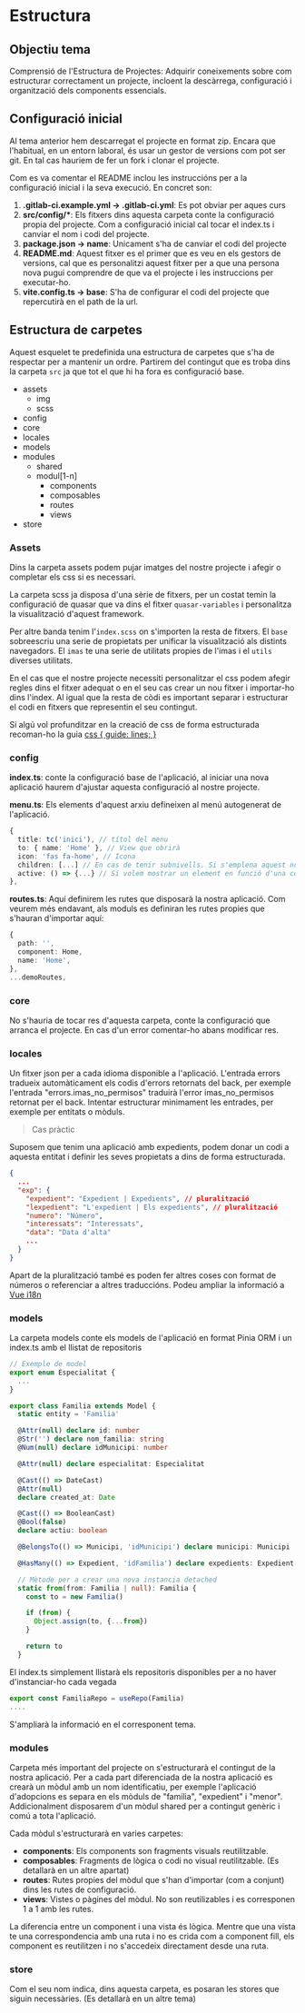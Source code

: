 # Estructura

## Objectiu tema

Comprensió de l'Estructura de Projectes: Adquirir coneixements sobre com estructurar correctament un projecte, incloent la descàrrega, configuració i organització dels components essencials.

## Configuració inicial

Al tema anterior hem descarregat el projecte en format zip. Encara que l'habitual, en un entorn laboral, és usar un gestor de versions com pot ser git. En tal cas hauriem de fer un fork i clonar el projecte.

Com es va comentar el README inclou les instruccións per a la configuració inicial i la seva execució. En concret son:

1. **.gitlab-ci.example.yml -> .gitlab-ci.yml**: Es pot obviar per aques curs
1. **src/config/\***: Els fitxers dins aquesta carpeta conte la configuració propia del projecte. Com a configuració inicial cal tocar el index.ts i canviar el nom i codi del projecte.
1. **package.json -> name**: Unicament s'ha de canviar el codi del projecte
1. **README.md**: Aquest fitxer es el primer que es veu en els gestors de versions, cal que es personalitzi aquest fitxer per a que una persona nova pugui comprendre de que va el projecte i les instruccions per executar-ho.
1. **vite.config.ts -> base**: S'ha de configurar el codi del projecte que repercutirà en el path de la url.

## Estructura de carpetes

Aquest esquelet te predefinida una estructura de carpetes que s'ha de respectar per a mantenir un ordre. Partirem del contingut que es troba dins la carpeta `src` ja que tot el que hi ha fora es configuració base.

* assets
  * img
  * scss
* config
* core
* locales
* models
* modules
  * shared
  * modul[1-n]
    * components
    * composables
    * routes
    * views
* store

### Assets

Dins la carpeta assets podem pujar imatges del nostre projecte i afegir o completar els css si es necessari.

La carpeta scss ja disposa d'una sèrie de fitxers, per un costat temin la configuració de quasar que va dins el fitxer `quasar-variables` i personalitza la visualització d'aquest framework.

Per altre banda tenim l'`index.scss` on s'importen la resta de fitxers. El `base` sobreescriu una serie de propietats per unificar la visualització als distints navegadors. El `imas` te una serie de utilitats propies de l'imas i el `utils` diverses utilitats.

En el cas que el nostre projecte necessiti personalitzar el css podem afegir regles dins el fitxer adequat o en el seu cas crear un nou fitxer i importar-ho dins l'index. Al igual que la resta de còdi es important separar i estructurar el codi en fitxers que representin el seu contingut.

Si algú vol profunditzar en la creació de css de forma estructurada recoman-ho la guia [css { guide: lines; }](https://cssguidelin.es)

### config

**index.ts**: conte la configuració base de l'aplicació, al iniciar una nova aplicació haurem d'ajustar aquesta configuració al nostre projecte.

**menu.ts**: Els elements d'aquest arxiu defineixen al menú autogenerat de l'aplicació.
```typescript
{
  title: tc('inici'), // títol del menu
  to: { name: 'Home' }, // View que obrirà
  icon: 'fas fa-home', // Icona
  children: [...] // En cas de tenir subnivells. Si s'emplena aquest no emplenar el to
  active: () => {...} // Si volem mostrar un element en funció d'una condició. Per exemple rols distints.
},
```

**routes.ts**: Aquí definirem les rutes que disposarà la nostra aplicació. Com veurem més endavant, als moduls es definiran les rutes propies que s'hauran d'importar aquí:

```typescript
{
  path: '',
  component: Home,
  name: 'Home',
},
...demoRoutes,
```

### core

No s'hauria de tocar res d'aquesta carpeta, conte la configuració que arranca el projecte. En cas d'un error comentar-ho abans modificar res.

### locales

Un fitxer json per a cada idioma disponible a l'aplicació. L'entrada errors tradueix automàticament els codis d'errors retornats del back, per exemple l'entrada "errors.imas_no_permisos" traduirà l'error imas_no_permisos retornat per el back. Intentar estructurar minimament les entrades, per exemple per entitats o mòduls.

> Cas pràctic

Suposem que tenim una aplicació amb expedients, podem donar un codi a aquesta entitat i definir les seves propietats a dins de forma estructurada.

```json
{
  ...
  "exp": {
    "expedient": "Expedient | Expedients", // pluralització
    "lexpedient": "L'expedient | Els expedients", // pluralització 
    "numero": "Número",
    "interessats": "Interessats",
    "data": "Data d'alta"
    ...
  }
}
```

Apart de la pluralització també es poden fer altres coses con format de números o referenciar a altres traduccións. Podeu ampliar la informació a [Vue i18n](https://vue-i18n.intlify.dev)

### models

La carpeta models conte els models de l'aplicació en format Pinia ORM i un index.ts amb el llistat de repositoris

```typescript
// Exemple de model
export enum Especialitat {
  ...
}

export class Familia extends Model {
  static entity = 'Familia'

  @Attr(null) declare id: number
  @Str('') declare nom_familia: string
  @Num(null) declare idMunicipi: number

  @Attr(null) declare especialitat: Especialitat

  @Cast(() => DateCast)
  @Attr(null)
  declare created_at: Date

  @Cast(() => BooleanCast)
  @Bool(false)
  declare actiu: boolean

  @BelongsTo(() => Municipi, 'idMunicipi') declare municipi: Municipi

  @HasMany(() => Expedient, 'idFamilia') declare expedients: Expedient[]

  // Mètode per a crear una nova instancia detached
  static from(from: Familia | null): Familia {
    const to = new Familia()

    if (from) {
      Object.assign(to, {...from})
    }

    return to
  }

```

El index.ts simplement llistarà els repositoris disponibles per a no haver d'instanciar-ho cada vegada
```typescript
export const FamiliaRepo = useRepo(Familia)
....
```

S'ampliarà la informació en el corresponent tema.

### modules

Carpeta més important del projecte on s'estructurarà el contingut de la nostra aplicació. Per a cada part diferenciada de la nostra aplicació es crearà un mòdul amb un nom identificatiu, per exemple l'aplicació d'adopcions es separa en els mòduls de "familia", "expedient" i "menor". Addicionalment disposarem d'un mòdul shared per a contingut genèric i comú a tota l'aplicació.

Cada mòdul s'estructurarà en varies carpetes:

- **components**: Els components son fragments visuals reutilitzable.
- **composables**: Fragments de lògica o codi no visual reutilitzable. (Es detallarà en un altre apartat)
- **routes**: Rutes propies del mòdul que s'han d'importar (com a conjunt) dins les rutes de configuració.
- **views**: Vistes o pàgines del mòdul. No son reutilizables i es corresponen 1 a 1 amb les rutes.

La diferencia entre un component i una vista és lògica. Mentre que una vista te una correspondencia amb una ruta i no es crida com a component fill, els component es reutilitzen i no s'accedeix directament desde una ruta.

### store

Com el seu nom indica, dins aquesta carpeta, es posaran les stores que siguin necessàries. (Es detallarà en un altre tema)





